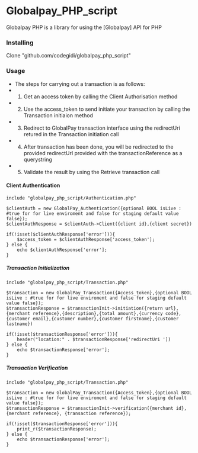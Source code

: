 # Globalpay_PHP_script

Globalpay PHP is a library for using the [Globalpay] API for PHP


### Installing
Clone "github.com/codegidi/globalpay_php_script"

### Usage
*    The steps for carrying out a transaction is as follows:
*    1. Get an access token by calling the Client Authorisation method
*    2. Use the access_token to send initiate your transaction by calling the Transaction initiaion method
*    3. Redirect to GlobalPay transaction interface using the redirectUri retured in the Transaction initiation call
*    4. After transaction has been done, you will be redirected to the provided redirectUrl provided with the transactionReference as a querystring
*    5. Validate the result by using the Retrieve transaction call


#### Client Authentication
	include "globalpay_php_script/Authentication.php"

	$clientAuth = new GlobalPay_Authentication({optional BOOL isLive : #true for for live enviroment and false for staging default value false});
	$clientAuthResponse = $clientAuth->Client({client id},{client secret})

	if(!isset($clientAuthResponse['error'])){
		$access_token = $clientAuthResponse['access_token'];
	} else {
		echo $clientAuthResponse['error'];
	}



##### Transaction Initialization
    include "globalpay_php_script/Transaction.php"

	$transaction = new GlobalPay_Transaction({Access_token},{optional BOOL isLive : #true for for live enviroment and false for staging default value false});
	$transactionResponse = $transactionInit->initiation({return url},{merchant reference},{description},{total amount},{currency code},{customer email},{customer number},{customer firstname},{customer lastname})

	if(!isset($transactionResponse['error'])){
		header("location:" . $transactionResponse['redirectUri '])
	} else {
		echo $transactionResponse['error'];
	}


##### Transaction Verification
    include "globalpay_php_script/Transaction.php"

	$transaction = new GlobalPay_Transaction({Access_token},{optional BOOL isLive : #true for for live enviroment and false for staging default value false});
	$transactionResponse = $transactionInit->verification({merchant id}, {merchant reference}, {transaction reference});

	if(!isset($transactionResponse['error'])){
		print_r($transactionResponse);
	} else {
		echo $transactionResponse['error'];
	}
